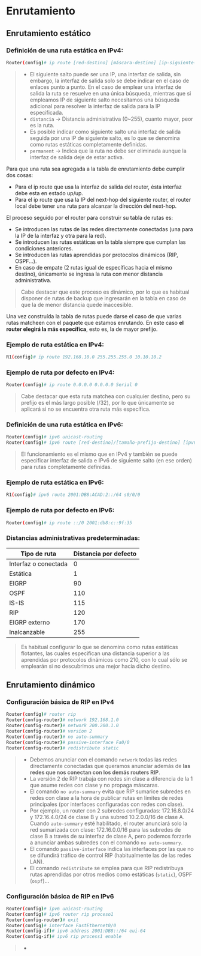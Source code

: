 # Enrutamiento

## Enrutamiento estático
### Definición de una ruta estática en IPv4:

```bash
Router(config)# ip route [red-destino] [máscara-destino] [ip-siguiente-salto | interfaz-salida] (distancia) (permanent)
```
> * El siguiente salto puede ser una IP, una interfaz de salida, sin embargo, la interfaz de salida solo se debe indicar en el caso de enlaces punto a punto. En el caso de emplear una interfaz de salida la ruta se resuelve en una única búsqueda, mientras que si empleamos IP de siguiente salto necesitamos una búsqueda adicional para resolver la interfaz de salida para la IP especificada.
> * `distancia` → Distancia administrativa (0~255), cuanto mayor, peor es la ruta.
> * Es posible indicar como siguiente salto una interfaz de salida seguida por una IP de siguiente salto, es lo que se denomina como rutas estáticas completamente definidas.
> * `permanent` → Indica que la ruta no debe ser eliminada aunque la interfaz de salida deje de estar activa.

Para que una ruta sea agregada a la tabla de enrutamiento debe cumplir dos cosas:

* Para el ip route que usa la interfaz de salida del router, ésta interfaz debe esta en estado up/up.
* Para el ip route que usa la IP del next-hop del siguiente router, el router local debe tener una ruta para alcanzar la dirección del next-hop.

El proceso seguido por el router para construir su tabla de rutas es:

* Se introducen las rutas de las redes directamente conectadas (una para la IP de la interfaz y otra para la red).
* Se introducen las rutas estáticas en la tabla siempre que cumplan las condiciones anteriores.
* Se introducen las rutas aprendidas por protocolos dinámicos (RIP, OSPF...).
* En caso de empate (2 rutas igual de específicas hacia el mismo destino), únicamente se ingresa la ruta con menor distancia administrativa.
> Cabe destacar que este proceso es dinámico, por lo que es habitual disponer de rutas de backup que ingresarán en la tabla en caso de que la de menor distancia quede inaccesible.

Una vez construída la tabla de rutas puede darse el caso de que varias rutas matcheen con el paquete que estamos enrutando. En este caso **el router elegirá la más específica**, esto es, la de mayor prefijo.

### Ejemplo de ruta estática en IPv4:
```bash
R1(config)# ip route 192.168.10.0 255.255.255.0 10.10.10.2
```

### Ejemplo de ruta por defecto en IPv4:
```bash
Router(config)# ip route 0.0.0.0 0.0.0.0 Serial 0
```
> Cabe destacar que esta ruta matchea con cualquier destino, pero su prefijo es el más largo posible (/32), por lo que únicamente se aplicará si no se encuentra otra ruta más específica.


### Definición de una ruta estática en IPv6:

```bash
Router(config)# ipv6 unicast-routing
Router(config)# ipv6 route [red-destino]/[tamaño-prefijo-destino] [ipv6-siguiente-salto | interfaz-salida] (distance [distancia])
```
> El funcionamiento es el mismo que en IPv4 y también se puede especificar interfaz de salida e IPv6 de siguiente salto (en ese orden) para rutas completamente definidas.

### Ejemplo de ruta estática en IPv6:
```bash
R1(config)# ipv6 route 2001:DB8:ACAD:2::/64 s0/0/0
```

### Ejemplo de ruta por defecto en IPv6:
```bash
Router(config)# ip route ::/0 2001:db8:c::9f:35
```

### Distancias administrativas predeterminadas:
| Tipo de ruta | Distancia por defecto |
| ----------- | --- |
| Interfaz o conectada | 0 |
| Estática | 1 |
| EIGRP | 90 |
| OSPF | 110 |
| IS-IS | 115 |
| RIP | 120 |
| EIGRP externo | 170 |
| Inalcanzable | 255 |

> Es habitual configurar lo que se denomina como rutas estáticas flotantes, las cuales especifican una distancia superior a las aprendidas por protocolos dinámicos como 210, con lo cual sólo se emplearán si no descubrimos una mejor hacia dicho destino.


## Enrutamiento dinámico

### Configuración básica de RIP en IPv4

```bash
Router(config)# router rip
Router(config-router)# network 192.168.1.0 
Router(config-router)# network 200.200.1.0
Router(config-router)# version 2
Router(config-router)# no auto-summary
Router(config-router)# passive-interface Fa0/0
Router(config-router)# redistribute static
```
> * Debemos anunciar con el comando `network` todas las redes directamente conectadas que queramos anunciar además de **las redes que nos conectan con los demás routers RIP**.
> * La versión 2 de RIP trabaja con redes sin clase a diferencia de la 1 que asume redes con clase y no propaga máscaras.
> * El comando `no auto-summary` evita que RIP sumarice subredes en redes con clase a la hora de publicar rutas en límites de redes principales (por interfaces configuradas con redes con clase).
> * Por ejemplo, un router con 2 subredes configuradas: 172.16.8.0/24 y 172.16.4.0/24 de clase B y una subred 10.2.0.0/16 de clase A. Cuando `auto-summary` esté habilitado, el router anunciará solo la red sumarizada con clase: 172.16.0.0/16 para las subredes de clase B a través de su interfaz de clase A, pero podemos forzarle a anunciar ambas subredes con el comando `no auto-summary`.
> * El comando `passive-interface` indica las interfaces por las que no se difundirá tráfico de control RIP (habitualmente las de las redes LAN).
> * El comando `redistribute` se emplea para que RIP redistribuya rutas aprendidas por otros medios como estáticas (`static`), OSPF (`ospf`)...

### Configuración básica de RIP en IPv6

```bash
Router(config)# ipv6 unicast-routing
Router(config)# ipv6 router rip proceso1
Router(config-router)# exit
Router(config)# interface FastEthernet0/0
Router(config-if)# ipv6 address 2001:DB8::/64 eui-64
Router(config-if)# ipv6 rip process1 enable
```
> * 